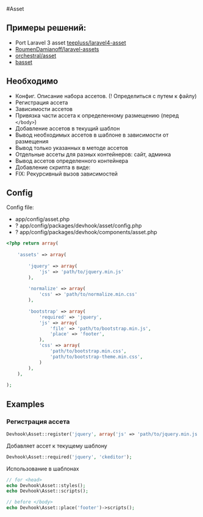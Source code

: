 #Asset

## Примеры решений:
- Port Laravel 3 asset [teepluss/laravel4-asset](https://github.com/teepluss/laravel4-asset)
- [RoumenDamianoff/laravel-assets](https://github.com/RoumenDamianoff/laravel-assets)
- [orchestral/asset](https://github.com/orchestral/asset)
- [basset](http://jasonlewis.me/code/basset/4.0)

## Необходимо

- Конфиг. Описание набора ассетов. (! Определиться с путем к файлу)
- Регистрация ассета
- Зависимости ассетов
- Привязка части ассета к определенному размещению (перед `</body>`)
- Добавление ассетов в текущий шаблон
- Вывод необходимых ассетов в шаблоне в зависимости от размещения
- Вывод только указанных в методе ассетов
- Отдельные ассеты для разных контейнеров: сайт, админка
- Вывод ассетов определенного контейнера
- Добавление скрипта в виде: <script>/* code */</script>
- FIX: Рекурсивный вызов зависимостей


## Config

Config file:
- app/config/asset.php
- ? app/config/packages/devhook/asset/config.php
- ? app/config/packages/devhook/components/asset.php

```php
<?php return array(
	
	'assets' => array(
        
        'jquery' => array(
            'js' => 'path/to/jquery.min.js'
        ),
        
        'normalize' => array(
            'css' => 'path/to/normalize.min.css'
        ),
        
        'bootstrap' => array(
            'required' => 'jquery',
            'js' => array(
                'file' => 'path/to/bootstrap.min.js',
                'place' => 'footer',
            ),
            'css' => array(
                'path/to/bootstrap.min.css',
                'path/to/bootstrap-theme.min.css',
            )
        ),
    ),
    
);
```

## Examples

### Регистрация ассета

```php
Devhook\Asset::register('jquery', array('js' => 'path/to/jquery.min.js'));
```

Добавляет ассет к текущему шаблону

```php
Devhook\Asset::required('jquery', 'ckeditor');
```

Использование в шаблонах 

```php
// for <head>
echo Devhook\Asset::styles();
echo Devhook\Asset::scripts();

// before </body>
echo Devhook\Asset::place('footer')->scripts();
```
